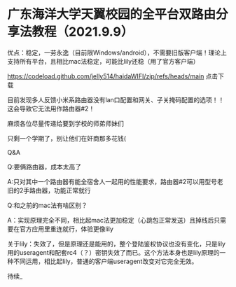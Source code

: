 # 广东海洋大学天翼校园的全平台双路由分享法教程（2021.9.9）



优点：稳定，一劳永逸（目前限Windows/android），不需要旧版客户端！理论上支持所有平台，且相比mac法稳定，可能比lily还稳（用了官方客户端）


  https://codeload.github.com/jelly514/haidaWIFI/zip/refs/heads/main
  点击下载

目前发现多人反馈小米系路由器没有lan口配置和网关、子关掩码配置的选项！！这会导致它无法用作路由器#2！


  麻烦各位尽量传递给要到学校的师弟师妹们
 

 只剩一个学期了，别让他们在奸商那多花钱(

  Q&A

  Q:要俩路由器，成本太高了

  A:只对其中一个路由器有能全宿舍人一起用的性能要求，路由器#2可以用型号老旧的2手路由器，功能正常就行
  

  Q:和之前的mac法有啥区别？

  A：实现原理完全不同，相比起mac法更加稳定（心跳包正常发送）且掉线后只需要在官方应用里重连就行，体验更像lily


 
  关于lily：失效了，但是原理还是能用的，整个登陆鉴权协议也没有变化，只是lily用的useragent和配套rc4（？）密钥失效了而已。这个方法本身也是lily原理的一种不同运用，相比起lily，普通的客户端useragent改变对它完全无效。


  待续_
